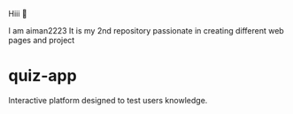 Hiii 👋 

I am aiman2223
It is my 2nd repository 
passionate in creating different web pages and project 
# quiz-app
Interactive platform designed to test users knowledge.
